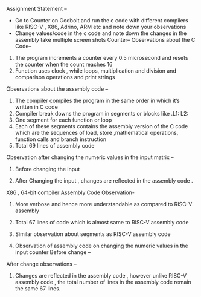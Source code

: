 Assignment Statement – 
-	Go to Counter on Godbolt and run the c code with different compilers like RISC-V , X86, Adrino, ARM etc and note down your observations
-	Change values/code in the c code and note down the changes in the assembly take multiple screen shots
Counter– 
Observations about the C Code– 
1.	The program increments a counter every 0.5 microsecond and resets the counter when the count reaches 16  
2.	Function  uses clock , while loops,  multiplication and division and comparison  operations and print strings 

Observations about the assembly code – 
1.	The compiler compiles the program in the same order in which it’s written in C code
2.	Compiler break downs the program in segments or blocks like .L1: L2: 
3.	One segment for each function or loop 
4.	Each of these segments contains the assembly version of the C code which are the sequences of load, store ,mathematical operations, function calls and branch instruction 
5.	Total 69 lines of assembly code

 
 Observation after changing the numeric values in the input matrix – 
1.	Before changing the input 
 

2.	After Changing the input , changes are reflected in the assembly code . 
 




X86 , 64-bit compiler
Assembly Code Observation- 
1.	More verbose  and hence more understandable as compared to RISC-V  assembly
2.	Total 67 lines of code which is almost same to RISC-V assembly code
3.	Similar observation about segments as RISC-V assembly code 
  

3.	Observation of assembly code on changing the numeric values in the input counter
Before change – 
 

 After change observations –
1.	Changes are reflected in the assembly code , however unlike RISC-V assembly code , the total number of lines in the assembly code remain the same 67 lines.
 


